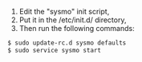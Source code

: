 1. Edit the "sysmo" init script,
2. Put it in the /etc/init.d/ directory,
3. Then run the following commands:

```sh
$ sudo update-rc.d sysmo defaults
$ sudo service sysmo start
```
